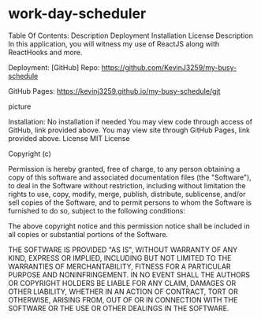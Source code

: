 # work-day-scheduler
Table Of Contents:
Description
Deployment
Installation
License
Description
In this application, you will witness my use of ReactJS along with ReactHooks and more.

Deployment:
[GitHub] Repo: https://github.com/KevinJ3259/my-busy-schedule 

GitHub Pages: https://kevinj3259.github.io/my-busy-schedule/git 

picture

Installation:
No installation if needed
You may view code through access of GitHub, link provided above.
You may view site through GitHub Pages, link provided above.
License
MIT License

Copyright (c)

Permission is hereby granted, free of charge, to any person obtaining a copy of this software and associated documentation files (the "Software"), to deal in the Software without restriction, including without limitation the rights to use, copy, modify, merge, publish, distribute, sublicense, and/or sell copies of the Software, and to permit persons to whom the Software is furnished to do so, subject to the following conditions:

The above copyright notice and this permission notice shall be included in all copies or substantial portions of the Software.

THE SOFTWARE IS PROVIDED "AS IS", WITHOUT WARRANTY OF ANY KIND, EXPRESS OR IMPLIED, INCLUDING BUT NOT LIMITED TO THE WARRANTIES OF MERCHANTABILITY, FITNESS FOR A PARTICULAR PURPOSE AND NONINFRINGEMENT. IN NO EVENT SHALL THE AUTHORS OR COPYRIGHT HOLDERS BE LIABLE FOR ANY CLAIM, DAMAGES OR OTHER LIABILITY, WHETHER IN AN ACTION OF CONTRACT, TORT OR OTHERWISE, ARISING FROM, OUT OF OR IN CONNECTION WITH THE SOFTWARE OR THE USE OR OTHER DEALINGS IN THE SOFTWARE.
 

